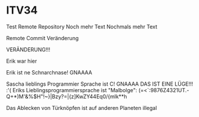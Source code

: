 # ITV34
Test Remote Repository
Noch mehr Text
Nochmals mehr Text

Remote Commit Veränderung

VERÄNDERUNG!!!


Erik war hier

Erik ist ne Schnarchnase! GNAAAA 

Sascha lieblings Programmier Sprache ist C! GNAAAA
DAS IST EINE LÜGE!!! :'(
Eriks Lieblingsprogrammiersprache ist "Malbolge":
(=&lt;`:9876Z4321UT.-Q+*)M'&amp;%$H&quot;!~}|Bzy?=|{z]KwZY44Eq0/{mlk**h

Das Ablecken von Türknöpfen ist auf anderen Planeten illegal
